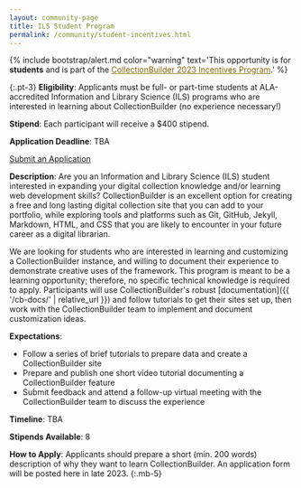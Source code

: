 ```yaml
---
layout: community-page
title: ILS Student Program
permalink: /community/student-incentives.html
---
```


{% include bootstrap/alert.md color="warning" text='This opportunity is for <strong>students</strong> and is part of the <a href="/community/" class="font-weight-bold" style="color: #856404;">CollectionBuilder 2023 Incentives Program</a>.' %}

{:.pt-3}
**Eligibility**: Applicants must be full- or part-time students at ALA-accredited Information and Library Science (ILS) programs who are interested in learning about CollectionBuilder (no experience necessary!)

**Stipend**: Each participant will receive a $400 stipend.

**Application Deadline**: TBA

<div class="text-center">
    <a href="#" class="btn btn-info btn-lg mb-4 mx-1 disabled" aria-disabled="true"><span class="fas fa-edit"></span> Submit an Application</a>
</div>

**Description**: Are you an Information and Library Science (ILS) student interested in expanding your digital collection knowledge and/or learning web development skills? CollectionBuilder is an excellent option for creating a free and long lasting digital collection site that you can add to your portfolio, while exploring tools and platforms such as Git, GitHub, Jekyll, Markdown, HTML, and CSS that you are likely to encounter in your future career as a digital librarian. 

We are looking for students who are interested in learning and customizing a CollectionBuilder instance, and willing to document their experience to demonstrate creative uses of the framework. This program is meant to be a learning opportunity; therefore, no specific technical knowledge is required to apply. Participants will use CollectionBuilder's robust [documentation]({{ '/cb-docs/' | relative_url }}) and follow tutorials to get their sites set up, then work with the CollectionBuilder team to implement and document customization ideas.

**Expectations**:
- Follow a series of brief tutorials to prepare data and create a CollectionBuilder site
- Prepare and publish one short video tutorial documenting a CollectionBuilder feature
- Submit feedback and attend a follow-up virtual meeting with the CollectionBuilder team to discuss the experience

**Timeline**: TBA

**Stipends Available**: 8

**How to Apply**: Applicants should prepare a short (min. 200 words) description of why they want to learn CollectionBuilder. An application form will be posted here in late 2023.
{:.mb-5}